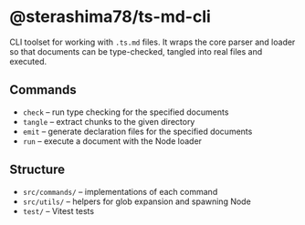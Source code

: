 # @sterashima78/ts-md-cli

CLI toolset for working with `.ts.md` files. It wraps the core parser and loader
so that documents can be type-checked, tangled into real files and executed.

## Commands
- `check` – run type checking for the specified documents
- `tangle` – extract chunks to the given directory
- `emit` – generate declaration files for the specified documents
- `run` – execute a document with the Node loader

## Structure
- `src/commands/` – implementations of each command
- `src/utils/` – helpers for glob expansion and spawning Node
- `test/` – Vitest tests
